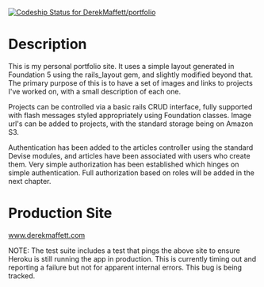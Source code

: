[ ![Codeship Status for DerekMaffett/portfolio](https://codeship.io/projects/ceb787b0-25a8-0132-1150-5620d5e70b74/status)](https://codeship.io/projects/37237)

# Description

This is my personal portfolio site. It uses a simple layout generated in
Foundation 5 using the rails_layout gem, and slightly modified beyond that.
The primary purpose of this is to have a set of images and links to projects
I've worked on, with a small description of each one.

Projects can be controlled via a basic rails CRUD interface, fully supported
with flash messages styled appropriately using Foundation classes. Image url's
can be added to projects, with the standard storage being on Amazon S3.

Authentication has been added to the articles controller using the standard
Devise modules, and articles have been associated with users who create them.
Very simple authorization has been established which hinges on simple
authentication. Full authorization based on roles will be added in the next
chapter.

# Production Site

www.derekmaffett.com

NOTE: The test suite includes a test that pings the above site to ensure
Heroku is still running the app in production. This is currently timing out
and reporting a failure but not for apparent internal errors. This bug is being
tracked.

